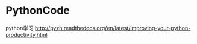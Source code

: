 # PythonCode
python学习
http://pyzh.readthedocs.org/en/latest/improving-your-python-productivity.html
